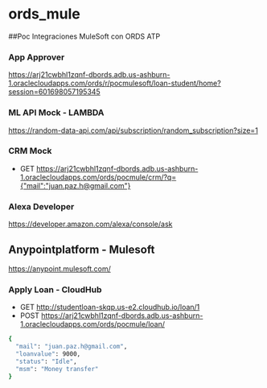 # ords_mule
##Poc Integraciones MuleSoft con ORDS ATP  

### App Approver
https://arj21cwbhl1zqnf-dbords.adb.us-ashburn-1.oraclecloudapps.com/ords/r/pocmulesoft/loan-student/home?session=601698057195345

### ML API Mock -  LAMBDA
https://random-data-api.com/api/subscription/random_subscription?size=1


### CRM Mock
- GET  https://arj21cwbhl1zqnf-dbords.adb.us-ashburn-1.oraclecloudapps.com/ords/pocmule/crm/?q={"mail":"juan.paz.h@gmail.com"}

### Alexa Developer
https://developer.amazon.com/alexa/console/ask

## Anypointplatform - Mulesoft
https://anypoint.mulesoft.com/

### Apply Loan - CloudHub
- GET http://studentloan-skqp.us-e2.cloudhub.io/loan/1
- POST https://arj21cwbhl1zqnf-dbords.adb.us-ashburn-1.oraclecloudapps.com/ords/pocmule/loan/

```sh
{
  "mail": "juan.paz.h@gmail.com",
  "loanvalue": 9000,
  "status": "Idle",
  "msm": "Money transfer"
}
```





